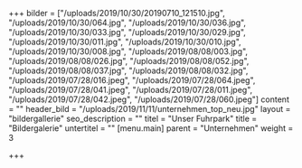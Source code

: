 +++
bilder = ["/uploads/2019/10/30/20190710_121510.jpg", "/uploads/2019/10/30/064.jpg", "/uploads/2019/10/30/036.jpg", "/uploads/2019/10/30/033.jpg", "/uploads/2019/10/30/029.jpg", "/uploads/2019/10/30/011.jpg", "/uploads/2019/10/30/010.jpg", "/uploads/2019/10/30/008.jpg", "/uploads/2019/08/08/003.jpg", "/uploads/2019/08/08/026.jpg", "/uploads/2019/08/08/052.jpg", "/uploads/2019/08/08/037.jpg", "/uploads/2019/08/08/032.jpg", "/uploads/2019/07/28/016.jpeg", "/uploads/2019/07/28/064.jpeg", "/uploads/2019/07/28/041.jpeg", "/uploads/2019/07/28/011.jpeg", "/uploads/2019/07/28/042.jpeg", "/uploads/2019/07/28/060.jpeg"]
content = ""
header_bild = "/uploads/2019/11/11/unternehmen_top_neu.jpg"
layout = "bildergallerie"
seo_description = ""
titel = "Unser Fuhrpark"
title = "Bildergalerie"
untertitel = ""
[menu.main]
parent = "Unternehmen"
weight = 3

+++
